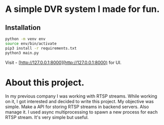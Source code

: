 # A simple DVR system I made for fun.


## Installation
```sh
python -m venv env
source env/bin/activate
pip3 install -r requirements.txt
python3 main.py
```

Visit - [http://127.0.0.1:8000](http://127.0.0.1:8000)
for UI.

# About this project.
In my previous company I was working with RTSP streams.
While working on it, I got interested and decided to write
this project.
My objective was simple. Make a API for storing RTSP streams
in backend servers. Also manage it.
I used async multiprocessing to spawn a new process for
each RTSP stream. It's very simple but useful.
